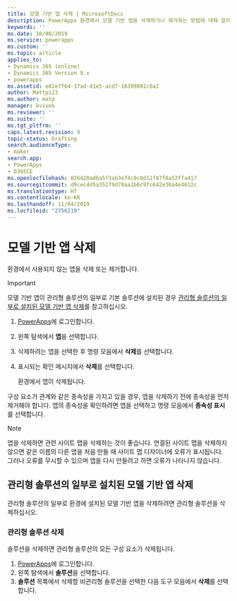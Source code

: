 ```yaml
---
title: 모델 기반 앱 삭제 | MicrosoftDocs
description: PowerApps 환경에서 모델 기반 앱을 삭제하거나 제거하는 방법에 대해 알아봅니다.
keywords: ''
ms.date: 10/08/2019
ms.service: powerapps
ms.custom: ''
ms.topic: article
applies_to:
- Dynamics 365 (online)
- Dynamics 365 Version 9.x
- powerapps
ms.assetid: e82e7f64-37ad-41e5-acd7-16309881c6a2
author: Mattp123
ms.author: matp
manager: kvivek
ms.reviewer: ''
ms.suite: ''
ms.tgt_pltfrm: ''
caps.latest.revision: 9
topic-status: Drafting
search.audienceType:
- maker
search.app:
- PowerApps
- D365CE
ms.openlocfilehash: 026420ad6a5f3ab3e74c9c0d11f87f8a52ffa417
ms.sourcegitcommit: d9cecdd5a35279d78aa1b6c9fc642e36a4e4612c
ms.translationtype: HT
ms.contentlocale: ko-KR
ms.lasthandoff: 11/04/2019
ms.locfileid: "2756219"
---
```

# <a name="delete-a-model-driven-app"></a>모델 기반 앱 삭제
환경에서 사용되지 않는 앱을 삭제 또는 제거합니다.

> [!IMPORTANT]
> 모델 기반 앱이 관리형 솔루션의 일부로 기본 솔루션에 설치된 경우 [관리형 솔루션의 일부로 설치된 모델 기반 앱 삭제](#delete-a-model-driven-app-that-was-installed-as-part-of-a-managed-solution)를 참고하십시오.

1. [PowerApps](https://make.powerapps.com/?utm_source=padocs&utm_medium=linkinadoc&utm_campaign=referralsfromdoc)에 로그인합니다.
2. 왼쪽 탐색에서 **앱**을 선택합니다. 
3. 삭제하려는 앱을 선택한 후 명령 모음에서 **삭제**를 선택합니다.
4. 표시되는 확인 메시지에서 **삭제**를 선택합니다.

   환경에서 앱이 삭제됩니다.
  
구성 요소가 관계와 같은 종속성을 가지고 있을 경우, 앱을 삭제하기 전에 종속성을 먼저 제거해야 합니다. 앱의 종속성을 확인하려면 앱을 선택하고 명령 모음에서 **종속성 표시**를 선택합니다.

> [!NOTE]
> 앱을 삭제하면 관련 사이트 맵을 삭제하는 것이 좋습니다. 연결된 사이트 맵을 삭제하지 않으면 같은 이름의 다른 앱을 처음 만들 때 사이트 맵 디자이너에 오류가 표시됩니다. 그러나 오류를 무시할 수 있으며 앱을 다시 만들려고 하면 오류가 나타나지 않습니다.

## <a name="delete-a-model-driven-app-that-was-installed-as-part-of-a-managed-solution"></a>관리형 솔루션의 일부로 설치된 모델 기반 앱 삭제
관리형 솔루션의 일부로 환경에 설치된 모델 기반 앱을 삭제하려면 관리형 솔루션을 삭제하십시오. 

### <a name="delete-a-managed-solution"></a>관리형 솔루션 삭제 
솔루션을 삭제하면 관리형 솔루션의 모든 구성 요소가 삭제됩니다.
1.  [PowerApps](https://make.powerapps.com/?utm_source=padocs&utm_medium=linkinadoc&utm_campaign=referralsfromdoc)에 로그인합니다. 
2.  왼쪽 탐색에서 **솔루션**을 선택합니다.
3.  **솔루션** 목록에서 삭제할 비관리형 솔루션을 선택한 다음 도구 모음에서 **삭제**를 선택합니다. 

